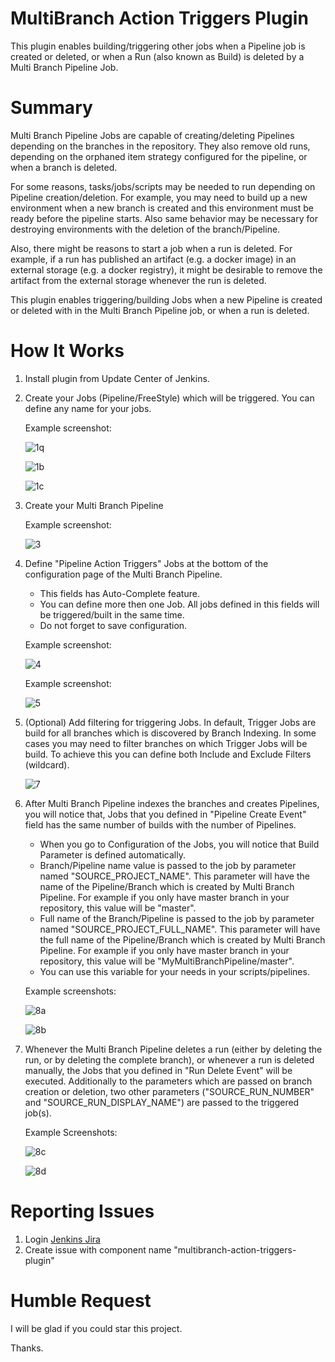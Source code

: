 MultiBranch Action Triggers Plugin
==================================

This plugin enables building/triggering other jobs when a Pipeline job is created or deleted,
or when a Run (also known as Build) is deleted by a Multi Branch Pipeline Job.

Summary
=======
Multi Branch Pipeline Jobs are capable of creating/deleting Pipelines depending on the branches in the repository.
They also remove old runs, depending on the orphaned item strategy configured for the pipeline,
or when a branch is deleted.

For some reasons, tasks/jobs/scripts may be needed to run depending on Pipeline creation/deletion. For example,
you may need to build up a new environment when a new branch is created and this environment must be ready before
the pipeline starts. Also same behavior may be necessary for destroying environments with the deletion of the branch/Pipeline.

Also, there might be reasons to start a job when a run is deleted. For example, if a run
has published an artifact (e.g. a docker image) in an external storage (e.g. a docker registry),
it might be desirable to remove the artifact from the external storage whenever the run is deleted.

This plugin enables triggering/building Jobs when a new Pipeline is created or deleted with in the Multi Branch Pipeline job,
or when a run is deleted.


How It Works
============
1. Install plugin from Update Center of Jenkins.

2. Create your Jobs (Pipeline/FreeStyle) which will be triggered. You can define any name for your jobs.

   Example screenshot:
   
   ![1q](images/matp1a.png)
   
   ![1b](images/matp1b.png)
   
   ![1c](images/matp1c.png)

3. Create your Multi Branch Pipeline 

    Example screenshot:
    
    ![3](./images/matp3.png)

4. Define "Pipeline Action Triggers" Jobs at the bottom of the configuration page of the Multi Branch Pipeline.
    - This fields has Auto-Complete feature.
    - You can define more then one Job. All jobs defined in this fields will be triggered/built in the same time.
    - Do not forget to save configuration.
    
    Example screenshot:
    
    ![4](./images/matp4.png)
    
    Example screenshot:
    
    ![5](./images/matp5.png)
    
5. (Optional) Add filtering for triggering Jobs. In default, Trigger Jobs are build for all branches which is
    discovered by Branch Indexing. In some cases you may need to filter branches on which Trigger Jobs will be build.
    To achieve this you can define both Include and Exclude Filters (wildcard).
    
    ![7](./images/matp7.png)

6. After Multi Branch Pipeline indexes the branches and creates Pipelines, you will notice that, Jobs that you defined
in "Pipeline Create Event" field has the same number of builds with the number of Pipelines. 
    - When you go to Configuration of the Jobs, you will notice that Build Parameter is defined automatically. 
    - Branch/Pipeline name value is passed to the job by parameter named "SOURCE_PROJECT_NAME". This parameter will have the
    name of the Pipeline/Branch which is created by Multi Branch Pipeline. For example if you only have master branch
    in your repository, this value will be "master".
    - Full name of the Branch/Pipeline is passed to the job by parameter named "SOURCE_PROJECT_FULL_NAME". This parameter will have the
     full name of the Pipeline/Branch which is created by Multi Branch Pipeline. For example if you only have master branch
    in your repository, this value will be "MyMultiBranchPipeline/master".
    - You can use this variable for your needs in your scripts/pipelines.
    
    Example screenshots:
    
    ![8a](images/matp8a.png)
    
    ![8b](images/matp8b.png)
    
7. Whenever the Multi Branch Pipeline deletes a run (either by deleting the run, 
   or by deleting the complete branch), or whenever a run is deleted manually, 
   the Jobs that you defined in "Run Delete Event" will be executed. 
   Additionally to the parameters which are passed on branch creation or deletion,
   two other parameters ("SOURCE_RUN_NUMBER" and "SOURCE_RUN_DISPLAY_NAME") are passed 
   to the triggered job(s).
   
   Example Screenshots:
   
    ![8c](./images/matp8c.png)
    
    ![8d](./images/matp8d.png)
   
    
Reporting Issues
======
1. Login [Jenkins Jira](https://issues.jenkins-ci.org/secure/Dashboard.jspa) 
2. Create issue with component name "multibranch-action-triggers-plugin"

Humble Request
=================
I will be glad if you could star this project. 

Thanks.